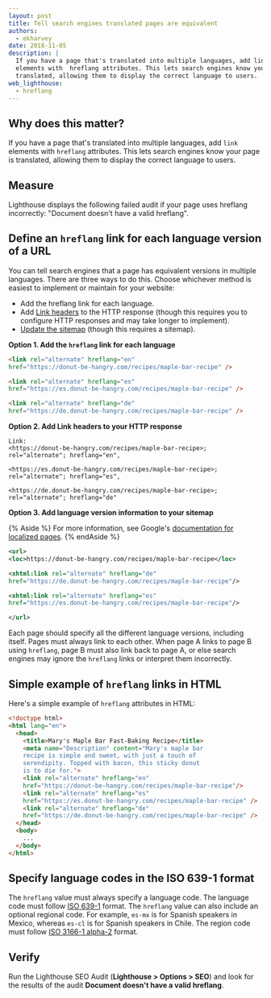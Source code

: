 ```yaml
---
layout: post
title: Tell search engines translated pages are equivalent
authors:
  - ekharvey
date: 2018-11-05
description: |
  If you have a page that's translated into multiple languages, add link
  elements with  hreflang attributes. This lets search engines know your page is
  translated, allowing them to display the correct language to users.
web_lighthouse:
  - hreflang
---
```


## Why does this matter?

If you have a page that's translated into multiple languages, add `link`
elements with  `hreflang` attributes. This lets search engines know your page is
translated, allowing them to display the correct language to users.

## Measure

Lighthouse displays the following failed audit if your page uses hreflang
incorrectly: "Document doesn't have a valid hreflang".

## Define an `hreflang` link for each language version of a URL

You can tell search engines that a page has equivalent versions in multiple
languages. There are three ways to do this. Choose whichever method is easiest
to implement or maintain for your website:

+  Add the hreflang link for each language.
+  Add [Link
    headers](https://developer.mozilla.org/en-US/docs/Web/HTTP/Headers) to the
    HTTP response (though this requires you to configure HTTP responses and may
    take longer to implement).
+  [Update the sitemap](https://support.google.com/webmasters/answer/156184)
    (though this requires a sitemap).

**Option 1. Add the `hreflang` link for each language**

```html
<link rel="alternate" hreflang="en"
href="https://donut-be-hangry.com/recipes/maple-bar-recipe" />

<link rel="alternate" hreflang="es"
href="https://es.donut-be-hangry.com/recipes/maple-bar-recipe" />

<link rel="alternate" hreflang="de"
href="https://de.donut-be-hangry.com/recipes/maple-bar-recipe" />
```

**Option 2. Add Link headers to your HTTP response**

```
Link:
<https://donut-be-hangry.com/recipes/maple-bar-recipe>;
rel="alternate"; hreflang="en",

<https://es.donut-be-hangry.com/recipes/maple-bar-recipe>;
rel="alternate"; hreflang="es",

<https://de.donut-be-hangry.com/recipes/maple-bar-recipe>;
rel="alternate"; hreflang="de"
```

**Option 3. Add language version information to your sitemap**

{% Aside %}
For more information, see
Google's
[documentation for localized pages](https://support.google.com/webmasters/answer/189077).
{% endAside %}

```xml
<url>
<loc>https://donut-be-hangry.com/recipes/maple-bar-recipe</loc>

<xhtml:link rel="alternate" hreflang="de"
href="https://de.donut-be-hangry.com/recipes/maple-bar-recipe"/>

<xhtml:link rel="alternate" hreflang="es"
href="https://es.donut-be-hangry.com/recipes/maple-bar-recipe"/>

</url>
```

Each page should specify all the different language versions, including itself.
Pages must always link to each other. When page A links to page B using
`hreflang`, page B must also link back to page A, or else search engines may
ignore the `hreflang` links or interpret them incorrectly.

## Simple example of `hreflang` links in HTML

Here's a simple example of `hreflang` attributes in HTML:

```html
<!doctype html>
<html lang="en">
  <head>
    <title>Mary's Maple Bar Fast-Baking Recipe</title>
    <meta name="Description" content="Mary's maple bar
    recipe is simple and sweet, with just a touch of
    serendipity. Topped with bacon, this sticky donut
    is to die for.">
    <link rel="alternate" hreflang="en"
    href="https://donut-be-hangry.com/recipes/maple-bar-recipe"/>
    <link rel="alternate" hreflang="es"
    href="https://es.donut-be-hangry.com/recipes/maple-bar-recipe" />
    <link rel="alternate" hreflang="de"
    href="https://de.donut-be-hangry.com/recipes/maple-bar-recipe" />
  </head>
  <body>
    ...
  </body>
</html>
```

## Specify language codes in the ISO 639-1 format

The `hreflang` value must always specify a language code. The language code must
follow [ISO 639-1](https://wikipedia.org/wiki/List_of_ISO_639-1_codes) format.
The `hreflang` value can also include an optional regional code. For example,
`es-mx` is for Spanish speakers in Mexico, whereas `es-cl` is for Spanish
speakers in Chile. The region code must follow [ISO 3166-1
alpha-2](https://wikipedia.org/wiki/ISO_3166-1_alpha-2) format.

## Verify

Run the Lighthouse SEO Audit (**Lighthouse > Options > SEO**) and look for the
results of the audit **Document doesn't have a valid hreflang**.
